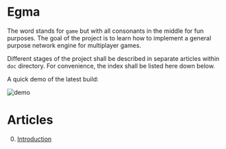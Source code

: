 # Egma

The word stands for `game` but with all consonants in the middle for fun purposes. The goal of the project is to learn how to implement a general purpose network engine for multiplayer games.

Different stages of the project shall be described in separate articles within `doc` directory. For convenience, the index shall be listed here down below.

A quick demo of the latest build:

![demo](docs/demo-v01.gif)

# Articles

0. [Introduction](/docs/001-Introduction.md)
